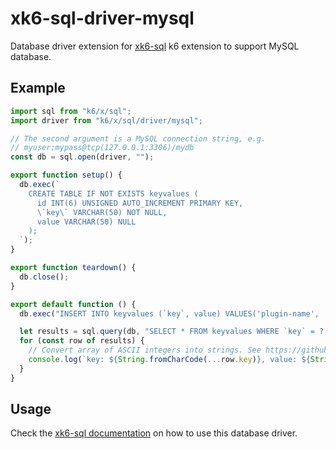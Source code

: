 # xk6-sql-driver-mysql

Database driver extension for [xk6-sql](https://github.com/grafana/xk6-sql) k6 extension to support MySQL database.

## Example

```JavaScript file=examples/example.js
import sql from "k6/x/sql";
import driver from "k6/x/sql/driver/mysql";

// The second argument is a MySQL connection string, e.g.
// myuser:mypass@tcp(127.0.0.1:3306)/mydb
const db = sql.open(driver, "");

export function setup() {
  db.exec(`
    CREATE TABLE IF NOT EXISTS keyvalues (
      id INT(6) UNSIGNED AUTO_INCREMENT PRIMARY KEY,
      \`key\` VARCHAR(50) NOT NULL,
      value VARCHAR(50) NULL
    );
  `);
}

export function teardown() {
  db.close();
}

export default function () {
  db.exec("INSERT INTO keyvalues (`key`, value) VALUES('plugin-name', 'k6-plugin-sql');");

  let results = sql.query(db, "SELECT * FROM keyvalues WHERE `key` = ?;", "plugin-name");
  for (const row of results) {
    // Convert array of ASCII integers into strings. See https://github.com/grafana/xk6-sql/issues/12
    console.log(`key: ${String.fromCharCode(...row.key)}, value: ${String.fromCharCode(...row.value)}`);
  }
}
```

## Usage

Check the [xk6-sql documentation](https://github.com/grafana/xk6-sql) on how to use this database driver.
